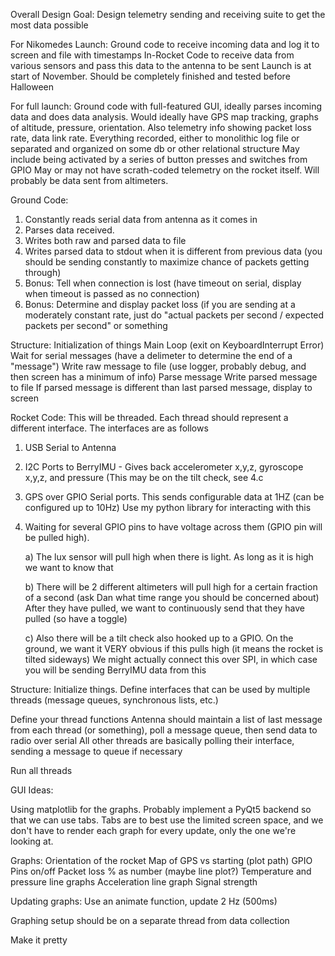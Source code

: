 Overall Design Goal:
  Design telemetry sending and receiving suite to get the most data possible
  
For Nikomedes Launch:
  Ground code to receive incoming data and log it to screen and file with timestamps
  In-Rocket Code to receive data from various sensors and pass this data to the antenna to be sent
  Launch is at start of November. Should be completely finished and tested before Halloween
  
For full launch:
  Ground code with full-featured GUI, ideally parses incoming data and does data analysis. Would ideally have GPS map tracking, graphs of
    altitude, pressure, orientation. Also telemetry info showing packet loss rate, data link rate. Everything recorded, either to
    monolithic log file or separated and organized on some db or other relational structure
    May include being activated by a series of button presses and switches from GPIO
  May or may not have scrath-coded telemetry on the rocket itself. Will probably be data sent from altimeters.

  
Ground Code:
  1. Constantly reads serial data from antenna as it comes in
  2. Parses data received. 
  3. Writes both raw and parsed data to file
  4. Writes parsed data to stdout when it is different from previous data (you should be sending constantly to maximize chance of packets getting through)
  5. Bonus: Tell when connection is lost (have timeout on serial, display when timeout is passed as no connection)
  6. Bonus: Determine and display packet loss (if you are sending at a moderately constant rate, just do "actual packets per second / expected packets per second" or something
  
  Structure:
    Initialization of things
    Main Loop (exit on KeyboardInterrupt Error)
      Wait for serial messages (have a delimeter to determine the end of a "message")
      Write raw message to file (use logger, probably debug, and then screen has a minimum of info)
      Parse message
      Write parsed message to file
      If parsed message is different than last parsed message, display to screen

      
Rocket Code:
  This will be threaded. Each thread should represent a different interface. The interfaces are as follows
  1. USB Serial to Antenna
  2. I2C Ports to BerryIMU - Gives back accelerometer x,y,z, gyroscope x,y,z, and pressure (This may be on the tilt check, see 4.c
  3. GPS over GPIO Serial ports. This sends configurable data at 1HZ (can be configured up to 10Hz)
      Use my python library for interacting with this
  4. Waiting for several GPIO pins to have voltage across them (GPIO pin will be pulled high). 
      
      a) The lux sensor will pull high when there is light. As long as it is high we want to know that
      
      b) There will be 2 different altimeters will pull high for a certain fraction of a second (ask Dan what time range you should be concerned about)
          After they have pulled, we want to continuously send that they have pulled (so have a toggle)
      
      c) Also there will be a tilt check also hooked up to a GPIO. On the ground, we want it VERY obvious if this pulls high (it means the rocket is tilted sideways)
          We might actually connect this over SPI, in which case you will be sending BerryIMU data from this
          
  Structure:
  Initialize things. Define interfaces that can be used by multiple threads (message queues, synchronous lists, etc.)

  Define your thread functions
    Antenna should maintain a list of last message from each thread (or something), poll a message queue, then send data to radio over serial
    All other threads are basically polling their interface, sending a message to queue if necessary

  Run all threads

GUI Ideas:

Using matplotlib for the graphs. Probably implement a PyQt5 backend so that we can use tabs. Tabs are to best use the limited screen space, and we don't have to render
 each graph for every update, only the one we're looking at.
 
Graphs:
  Orientation of the rocket
  Map of GPS vs starting (plot path)
  GPIO Pins on/off
  Packet loss % as number (maybe line plot?)
  Temperature and pressure line graphs
  Acceleration line graph
  Signal strength

Updating graphs: Use an animate function, update 2 Hz (500ms)

Graphing setup should be on a separate thread from data collection

Make it pretty
